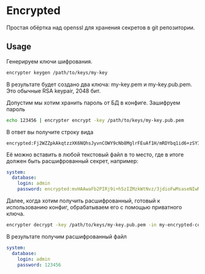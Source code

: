 # Encrypted

Простая обёртка над openssl для хранения секретов в git репозитории.

## Usage

Генерируем ключи шифрования.
```bash
encrypter keygen /path/to/keys/my-key
```
В результате будет создано два ключа: my-key.pem и my-key.pub.pem.
Это обычные RSA keypair, 2048 бит.

Допустим мы хотим хранить пароль от БД в конфиге.
Зашифруем пароль
```bash
echo 123456 | encrypter encrypt -key /path/to/keys/my-key.pub.pem
```
В ответ вы получите строку вида
```
encrypted:Fj2WZZpkAkqtzzXK6NQhsJyvnCOWY9cNb8MglrFEuAf1H/mRDYbq1id6+zSYIhYG7t9OfVoVzbTfT0Zuhfz3As6WqI0ZkZn4sNf3Cl/L+x8IaGKVc9mA0Mfqjd9VlMHoxXSym8A6dFFsB1hw1TpwUmyLixmQpsib2FQNW8sOfEQFWa2jjU5pY344OBmDCcEkiFFbL4xgEcDx56csAP8YaDnslxVtII1yYu7H1Y4HmkmuzNg0mZMyNKlg4CoTwHUg4eH1xWdRvtFt8ouN/n6OtLkRghDBlkT7UlT5RS1y8ZuMULplHlCHmj9RLtV3wqh/9Hmh5UTECBjy3CGThGN3tQ==
```
Её можно вставить в любой текстовый файл в то место, где в итоге должен быть расшифрованный секрет, например:
```yaml
system:
  database:
    login: admin
    password: encrypted:mvHAAwaFb2PIRj9i+h5zIZMzkWtNvz/3jdioFwMsaseNIwMihkU6CYxteIqCtfAftLRqfFt3ql6I2IVmHPbaMlsLjmshOobD/4qUyhd0FWBq4QDKPQp4bGNwYuGJChzAJUIqfyOGXP3RguK58HdsC3BQphZjHkK01pUN9fLCmH6aOFiyu/EeB54HZfNZ/EBjGr6W85ONehhm0zWQusMSnFkSRksTiFJxxEqktA1xJvF+SYGInFtZjLQlZSH2ZJ9P8EiY+sY9bnSkNi11pmGMsX5TFS8UeMkNCRCXDDHkhjQ/pUkp9NXalEm1AfyDCOBTxDndaLE3Y7un9wupyCOMdg==
```

Далее, когда хотим получить расшифрованный, готовый к использованию конфиг, обрабатываем его с помощью приватного ключа.
```bash
encrypter decrypt -key /path/to/keys/my-key.pub.pem -in my-encrypted-config.yaml -out my-config.yaml
```
В результате получим расшифрованный файл
```yaml
system:
  database:
    login: admin
    password: 123456
```